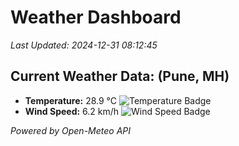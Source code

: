 
# Weather Dashboard

_Last Updated: 2024-12-31 08:12:45_

## Current Weather Data: (Pune, MH)
- **Temperature:** 28.9 °C ![Temperature Badge](https://img.shields.io/badge/Temperature-Medium%20Temp-green)
- **Wind Speed:** 6.2 km/h ![Wind Speed Badge](https://img.shields.io/badge/Wind%20Speed-Low%20Wind-blue)

*Powered by Open-Meteo API*
